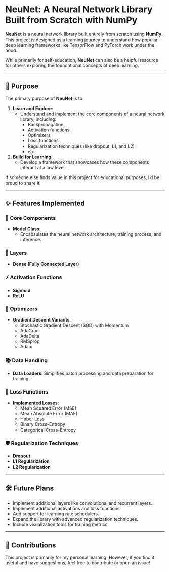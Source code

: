 # NeuNet: A Neural Network Library Built from Scratch with NumPy

**NeuNet** is a neural network library built entirely from scratch using **NumPy**. This project is designed as a learning journey to understand how popular deep learning frameworks like TensorFlow and PyTorch work under the hood.

While primarily for self-education, **NeuNet** can also be a helpful resource for others exploring the foundational concepts of deep learning.

---

## 🌟 Purpose

The primary purpose of **NeuNet** is to:

1. **Learn and Explore**:
    - Understand and implement the core components of a neural network library, including:
	    - Backpropagation
        - Activation functions
        - Optimizers
        - Loss functions
        - Regularization techniques (like dropout, L1, and L2)
        - etc.
2. **Build for Learning**:
    - Develop a framework that showcases how these components interact at a low level.

If someone else finds value in this project for educational purposes, I’d be proud to share it!

---

## ✨ Features Implemented

### 🔧 Core Components

- **Model Class**:
    - Encapsulates the neural network architecture, training process, and inference.

### 🧩 Layers

- **Dense (Fully Connected Layer)**

### ⚡ Activation Functions

- **Sigmoid**
- **ReLU**

### 🚀 Optimizers

- **Gradient Descent Variants**:
    - Stochastic Gradient Descent (SGD) with Momentum
    - AdaGrad
    - AdaDelta
    - RMSprop
    - Adam

### 📚 Data Handling

- **Data Loaders**: Simplifies batch processing and data preparation for training.

### 🎯 Loss Functions

- **Implemented Losses**:
    - Mean Squared Error (MSE)
    - Mean Absolute Error (MAE)
    - Huber Loss
    - Binary Cross-Entropy
    - Categorical Cross-Entropy

### 🛡️ Regularization Techniques

- **Dropout**
- **L1 Regularization**
- **L2 Regularization**

---

## 🛠️ Future Plans

- Implement additional layers like convolutional and recurrent layers.
- Implement additional activations and loss functions.
- Add support for learning rate schedulers.
- Expand the library with advanced regularization techniques.
- Include visualization tools for training metrics.

---

## 🤝 Contributions

This project is primarily for my personal learning. However, if you find it useful and have suggestions, feel free to contribute or open an issue!
